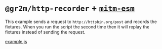 # `@gr2m/http-recorder` + [`mitm-esm`](https://www.npmjs.com/package/mitm-esm)

This example sends a request to `http://httpbin.org/post` and records the fixtures. When you run the script the second time then it will replay the fixtures instead of sending the request.

[example.js](example.js)
